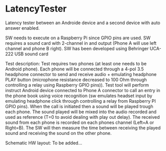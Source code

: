 # LatencyTester
Latency tester between an Androide device and a second device with auto answer enabled.

SW needs to execute on a Raspberry Pi since GPIO pins are used.
SW requires a sound card with 2-channel in and output (Phone A will use left channel and phone B right).
SW has been developed using Behringer UCA-222 USB sound card

Test description:
Test requires two phones (at least one needs to be Android phone). Each phone will be connected through a 4-pol 3.5 headphone connector to send and receive audio + emulating headphone PLAY button (microphone resistance decreased to 100 Ohm through controlling a relay using Raspberry GPIO pins)).
Test tool will perform instruct Android device connected to Phone A connector to call an entry in the phone book using voice recognition (sw emulates headset input by emulating headphone click through controlling a relay from Raspberry PI GPIO pins).
When the call is initiated then a sound will be played trough each phone. The sound played will be mixed into the audio recorded and used as reference (T=0 to avoid dealing with play out delay). The received sound from each phone is recorded on each phones channel (Left=A or Right=B). The SW will then measure the time between receiving the played sound and receiving the sound on the other phone.

Schematic HW layout:
To be added...
